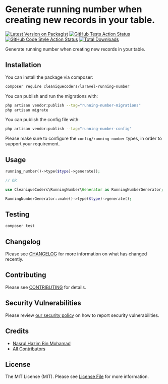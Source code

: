 # Generate running number when creating new records in your table.

[![Latest Version on Packagist](https://img.shields.io/packagist/v/cleaniquecoders/laravel-running-number.svg?style=flat-square)](https://packagist.org/packages/cleaniquecoders/laravel-running-number)
[![GitHub Tests Action Status](https://img.shields.io/github/workflow/status/cleaniquecoders/laravel-running-number/run-tests?label=tests)](https://github.com/cleaniquecoders/laravel-running-number/actions?query=workflow%3Arun-tests+branch%3Amain)
[![GitHub Code Style Action Status](https://img.shields.io/github/workflow/status/cleaniquecoders/laravel-running-number/Check%20&%20fix%20styling?label=code%20style)](https://github.com/cleaniquecoders/laravel-running-number/actions?query=workflow%3A"Check+%26+fix+styling"+branch%3Amain)
[![Total Downloads](https://img.shields.io/packagist/dt/cleaniquecoders/laravel-running-number.svg?style=flat-square)](https://packagist.org/packages/cleaniquecoders/laravel-running-number)

Generate running number when creating new records in your table.

## Installation

You can install the package via composer:

```bash
composer require cleaniquecoders/laravel-running-number
```

You can publish and run the migrations with:

```bash
php artisan vendor:publish --tag="running-number-migrations"
php artisan migrate
```

You can publish the config file with:

```bash
php artisan vendor:publish --tag="running-number-config"
```

Please make sure to configure the `config/running-number` types, in order to support your requirement.

## Usage

```php
running_number()->type($type)->generate();

// OR

use CleaniqueCoders\RunningNumber\Generator as RunningNumberGenerator;

RunningNumberGenerator::make()->type($type)->generate();
```

## Testing

```bash
composer test
```

## Changelog

Please see [CHANGELOG](CHANGELOG.md) for more information on what has changed recently.

## Contributing

Please see [CONTRIBUTING](.github/CONTRIBUTING.md) for details.

## Security Vulnerabilities

Please review [our security policy](../../security/policy) on how to report security vulnerabilities.

## Credits

- [Nasrul Hazim Bin Mohamad](https://github.com/nasrulhazim)
- [All Contributors](../../contributors)

## License

The MIT License (MIT). Please see [License File](LICENSE.md) for more information.
